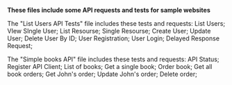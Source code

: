 **These files include some API requests and tests for sample websites**


The "List Users API Tests" file includes these tests and requests: List Users; VIew SIngle User; List Resourse; Single Resourse; Create User; Update User; Delete User By ID; User Registration; User Login; Delayed Response Request;

The "Simple books API" file includes these tests and requests: API Status; Register API Client; List of books; Get a single book; Order book; Get all book orders; Get John's order; Update John's order; Delete order;
